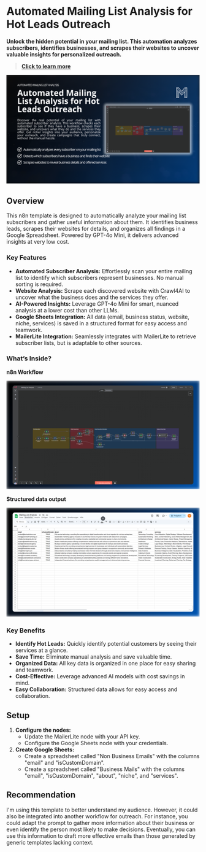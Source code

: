 # Automated Mailing List Analysis for Hot Leads Outreach

**Unlock the hidden potential in your mailing list. This automation analyzes subscribers, identifies businesses, and scrapes their websites to uncover valuable insights for personalized outreach.**

> **[Click to learn more](https://marvomatic.com/products/automated-mailing-list-analysis/)**

![n8n-automated-mailing-list-analysis](./n8n-automated-mailing-list-analysis.png)

## Overview

This n8n template is designed to automatically analyze your mailing list subscribers and gather useful information about them. It identifies business leads, scrapes their websites for details, and organizes all findings in a Google Spreadsheet. Powered by GPT-4o Mini, it delivers advanced insights at very low cost.

### Key Features

- **Automated Subscriber Analysis:** Effortlessly scan your entire mailing list to identify which subscribers represent businesses. No manual sorting is required.
- **Website Analysis:** Scrape each discovered website with Crawl4AI to uncover what the business does and the services they offer.
- **AI-Powered Insights:** Leverage GPT-4o Mini for smart, nuanced analysis at a lower cost than other LLMs.
- **Google Sheets Integration:** All data (email, business status, website, niche, services) is saved in a structured format for easy access and teamwork.
- **MailerLite Integration:** Seamlessly integrates with MailerLite to retrieve subscriber lists, but is adaptable to other sources.


### What’s Inside?

**n8n Workflow**

![n8n-mailing-list-analyis-workflow](./n8n-mailing-list-analyis-workflow.png)

**Structured data output**


![n8n-mailing-list-analysis-output](./n8n-mailing-list-analysis-output.png)

### Key Benefits

- **Identify Hot Leads:** Quickly identify potential customers by seeing their services at a glance.
- **Save Time:** Eliminate manual analysis and save valuable time.
- **Organized Data:** All key data is organized in one place for easy sharing and teamwork.
- **Cost-Effective:** Leverage advanced AI models with cost savings in mind.
- **Easy Collaboration:** Structured data allows for easy access and collaboration.

## Setup

1.  **Configure the nodes:**
    *   Update the MailerLite node with your API key.
    *   Configure the Google Sheets node with your credentials.
2.  **Create Google Sheets:**
    *   Create a spreadsheet called "Non Business Emails" with the columns "email" and "isCustomDomain".
    *   Create a spreadsheet called "Business Mails" with the columns "email", "isCustomDomain", "about", "niche", and "services".



## Recommendation
I'm using this template to better understand my audience. However, it could also be integrated into another workflow for outreach. For instance, you could adapt the prompt to gather more information about their business or even identify the person most likely to make decisions. Eventually, you can use this information to draft more effective emails than those generated by generic templates lacking context.

